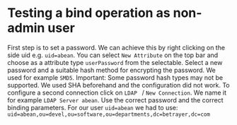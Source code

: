 # Testing a bind operation as non-admin user

First step is to set a password. We can achieve this by right clicking on the side uid e.g. `uid=abean`.
You can select `New Attribute` on the top bar and choose as a attribute type `userPassword` from the selectable.
Select a new password and a suitable hash method for encrypting the password. We used for example `SMD5`.
Important: Some password hash types may not be supported. We used SHA beforehand and the configuration did not work.
To configure a second connection click on `LDAP ` / `New Connection`.
We name it for example `LDAP Server abean`. Use the correct password and the correct binding parameters. For our user `uid=abean` we had to use: `uid=abean,ou=devel,ou=software,ou=departments,dc=betrayer,dc=com`
